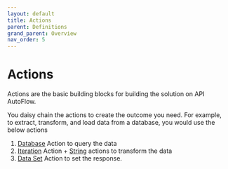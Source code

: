 ```yaml
---
layout: default
title: Actions
parent: Definitions
grand_parent: Overview
nav_order: 5
---
```


# Actions
Actions are the basic building blocks for building the solution on API AutoFlow.

You daisy chain the actions to create the outcome you need. For example, to extract, transform, and load data from a database, you would use the below actions

1. [Database](https://docs.apiautoflow.com/docs/internal-actions/database) Action to query the data
2. [Iteration](https://docs.apiautoflow.com/docs/internal-actions/iteration) Action + [String](https://docs.apiautoflow.com/docs/internal-actions/string) actions to transform the data
3. [Data Set](https://docs.apiautoflow.com/docs/internal-actions/data/set/) Action to set the response.

